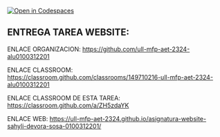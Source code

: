 [![Open in Codespaces](https://classroom.github.com/assets/launch-codespace-7f7980b617ed060a017424585567c406b6ee15c891e84e1186181d67ecf80aa0.svg)](https://classroom.github.com/open-in-codespaces?assignment_repo_id=12887461)
## ENTREGA TAREA WEBSITE:

ENLACE ORGANIZACION: https://github.com/ull-mfp-aet-2324-alu0100312201

ENLACE CLASSROOM: https://classroom.github.com/classrooms/149710216-ull-mfp-aet-2324-alu0100312201

ENLACE CLASSROOM DE ESTA TAREA: https://classroom.github.com/a/ZH5zdaYK

ENLACE WEB: https://ull-mfp-aet-2324.github.io/asignatura-website-sahyli-devora-sosa-0100312201/

